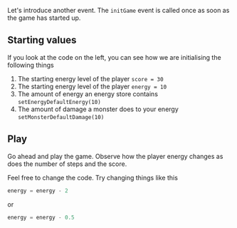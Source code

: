 Let's introduce another event. The `initGame` event is called once as soon as the game has started up.

## Starting values
If you look at the code on the left, you can see how we are initialising the following things

1. The starting energy level of the player `score = 30`
1. The starting energy level of the player `energy = 10`
1. The amount of energy an energy store contains `setEnergyDefaultEnergy(10)`
1. The amount of damage a monster does to your energy `setMonsterDefaultDamage(10)`

## Play
Go ahead and play the game. Observe how the player energy changes as does the number of steps and the score.

Feel free to change the code. Try changing things like this

```javascript
energy = energy - 2
```
or
```javascript
energy = energy - 0.5
```